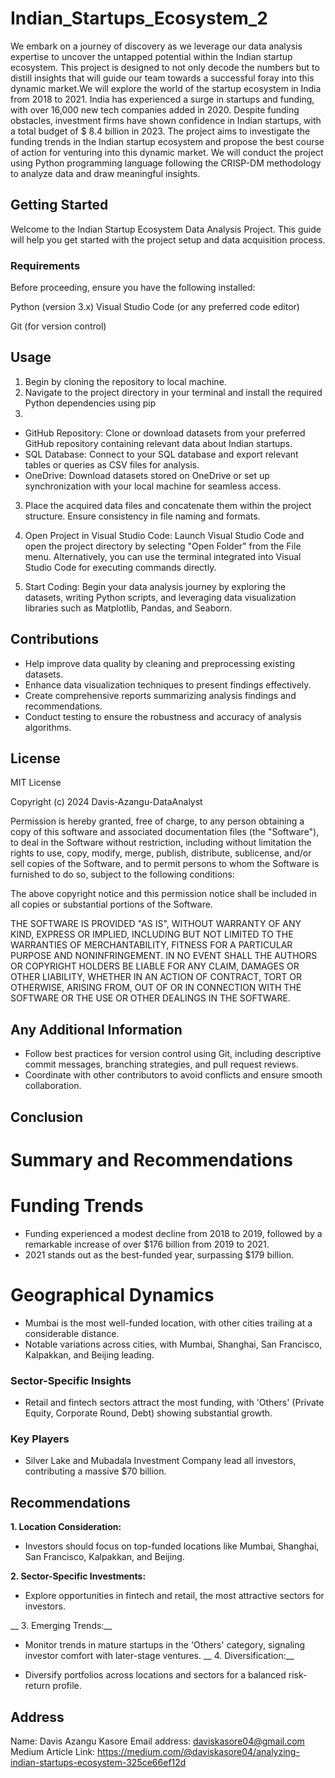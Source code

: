 # Indian_Startups_Ecosystem_2
We embark on a journey of discovery as we leverage our data analysis expertise to uncover the untapped potential within the Indian startup ecosystem. This project is designed to not only decode the numbers but to distill insights that will guide our team towards a successful foray into this dynamic market.We will explore the world of the startup ecosystem in India from 2018 to 2021. India has experienced a surge in startups and funding, with over 16,000 new tech companies added in 2020. Despite funding obstacles, investment firms have shown confidence in Indian startups, with a total budget of $ 8.4 billion in 2023. The project aims to investigate the funding trends in the Indian startup ecosystem and propose the best course of action for venturing into this dynamic market. We will conduct the project using Python programming language following the CRISP-DM methodology to analyze data and draw meaningful insights.

## Getting Started
Welcome to the Indian Startup Ecosystem Data Analysis Project. This guide will help you get started with the project setup and data acquisition process.

### Requirements
Before proceeding, ensure you have the following installed:

Python (version 3.x)
Visual Studio Code (or any preferred code editor)

Git (for version control)



## Usage
1. Begin by cloning the repository to local machine.
2. Navigate to the project directory in your terminal and install the required Python dependencies using pip
3.  
- GitHub Repository: Clone or download datasets from your preferred GitHub repository containing relevant data about Indian startups.
- SQL Database: Connect to your SQL database and export relevant tables or queries as CSV files for analysis.
- OneDrive: Download datasets stored on OneDrive or set up synchronization with your local machine for seamless access.

3. Place the acquired data files and concatenate them within the project structure. Ensure consistency in file naming and formats.

4. Open Project in Visual Studio Code: Launch Visual Studio Code and open the project directory by selecting "Open Folder" from the File menu. Alternatively, you can use the terminal integrated into Visual Studio Code for executing commands directly.

5. Start Coding: Begin your data analysis journey by exploring the datasets, writing Python scripts, and leveraging data visualization libraries such as Matplotlib, Pandas, and Seaborn.

## Contributions
- Help improve data quality by cleaning and preprocessing existing datasets.
- Enhance data visualization techniques to present findings effectively.
- Create comprehensive reports summarizing analysis findings and recommendations.
- Conduct testing to ensure the robustness and accuracy of analysis algorithms.
## License
MIT License

Copyright (c) 2024 Davis-Azangu-DataAnalyst

Permission is hereby granted, free of charge, to any person obtaining a copy
of this software and associated documentation files (the "Software"), to deal
in the Software without restriction, including without limitation the rights
to use, copy, modify, merge, publish, distribute, sublicense, and/or sell
copies of the Software, and to permit persons to whom the Software is
furnished to do so, subject to the following conditions:

The above copyright notice and this permission notice shall be included in all
copies or substantial portions of the Software.

THE SOFTWARE IS PROVIDED "AS IS", WITHOUT WARRANTY OF ANY KIND, EXPRESS OR
IMPLIED, INCLUDING BUT NOT LIMITED TO THE WARRANTIES OF MERCHANTABILITY,
FITNESS FOR A PARTICULAR PURPOSE AND NONINFRINGEMENT. IN NO EVENT SHALL THE
AUTHORS OR COPYRIGHT HOLDERS BE LIABLE FOR ANY CLAIM, DAMAGES OR OTHER
LIABILITY, WHETHER IN AN ACTION OF CONTRACT, TORT OR OTHERWISE, ARISING FROM,
OUT OF OR IN CONNECTION WITH THE SOFTWARE OR THE USE OR OTHER DEALINGS IN THE
SOFTWARE.

## Any Additional Information
- Follow best practices for version control using Git, including descriptive commit messages, branching strategies, and pull request reviews.
- Coordinate with other contributors to avoid conflicts and ensure smooth collaboration.





## Conclusion
# Summary and Recommendations

# Funding Trends

- Funding experienced a modest decline from 2018 to 2019, followed by a remarkable increase of over $176 billion from 2019 to 2021.
- 2021 stands out as the best-funded year, surpassing $179 billion.

# Geographical Dynamics

- Mumbai is the most well-funded location, with other cities trailing at a considerable distance.
- Notable variations across cities, with Mumbai, Shanghai, San Francisco, Kalpakkan, and Beijing leading.

### __Sector-Specific Insights__ ###

- Retail and fintech sectors attract the most funding, with 'Others' (Private Equity, Corporate Round, Debt) showing substantial growth.

### Key Players ###

- Silver Lake and Mubadala Investment Company lead all investors, contributing a massive $70 billion.


## Recommendations 


__1. Location Consideration:__

- Investors should focus on top-funded locations like Mumbai, Shanghai, San Francisco, Kalpakkan, and Beijing.

__2. Sector-Specific Investments:__

- Explore opportunities in fintech and retail, the most attractive sectors for investors.

__ 3. Emerging Trends:__

- Monitor trends in mature startups in the 'Others' category, signaling investor comfort with later-stage ventures.
__ 4. Diversification:__

- Diversify portfolios across locations and sectors for a balanced risk-return profile.

## Address
Name: Davis Azangu Kasore
Email address: daviskasore04@gmail.com
Medium Article Link: https://medium.com/@daviskasore04/analyzing-indian-startups-ecosystem-325ce66ef12d

